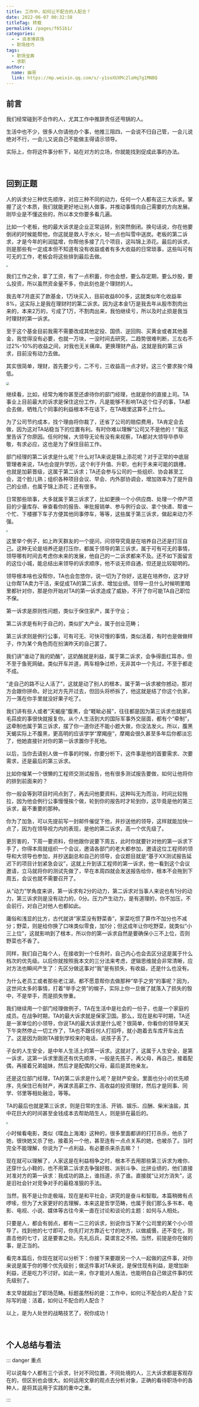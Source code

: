 ```yaml
---
title: 工作中，如何让不配合的人配合？
date: 2022-06-07 00:32:58
titleTag: 转载
permalink: /pages/f651b1/
categories:
  - - 资本博弈场
  - 职场技巧
tags: 
  - 职场宝典
  - 求职
author: 
  name: 幽哥
  link: https://mp.weixin.qq.com/s/-y1soXUXMc2laHq7g1MNBQ
---
```

## 前言
我们经常碰到不合作的人，尤其工作中推辞责任还甩锅的人。

生活中也不少，很多人你请他办个事，他推三阻四，一会说不归自己管，一会儿说绝对不行，一会儿又说自己不能做主得请示领导。

实际上，你将这件事分析下，站在对方的立场，你就能找到促成此事的办法。

<!-- more -->

<br>

## 回到正题
人的诉求分三种优先顺序，对应三种不同的动力，任何一个人都有这三大诉求。掌握了这个本质，我们就能更好地让别人做事，并推动事情向自己需要的方向发展。刚毕业是不懂这些的，所以本文你要多看几遍。

 

比如一个老板，他的最大诉求是企业正常运转，别突然倒闭。换句话说，你在他要倒闭的时候能帮他，你这就是救人于水火，轻一点也叫雪中送炭。老板的第二诉求，才是今年的利润猛增，你帮他多接了几个项目，这叫锦上添花。最后的诉求，则是那些有一定成本但不知道有没有收益或者有多大收益的日常琐事，这些叫可有可无的工作，老板会将这些排到最后去做。

<img src="https://testingcf.jsdelivr.net/gh/TommyZeng777/picgo/img/202206070044425.png" style="zoom: 33%;" />


我们工作之余，拿了工资，有了一点积蓄，你也会想，要么存定期，要么炒股，要么投资，所以虽然资金量不多，你此刻也是个理财的人。



我去年7月底买了款基金，1万块买入，目前收益800多，这就类似年化收益率8%，这实际上是我在理财时的第二诉求。因为这本金1万是我去年从股市割肉出来的，本来2万的，亏成了1万，不割肉出来，我怕继续亏，所以及时止损是我当时理财的第一诉求。



至于这个基金目前我需不需要改成其他定投、国债、逆回购、买黄金或者其他基金，我觉得没有必要，也就一万块，一没时间去研究，二趋势很难判断，三左右不过2%-10%的收益之间，对我也无关痛痒。更换理财产品，这就是我的第三诉求，目前没有动力去做。



其实很简单，理财，首先要少亏，二不亏，三收益高一点才好。这三个要求挨个降低。

<img src="https://testingcf.jsdelivr.net/gh/TommyZeng777/picgo/img/202206070044554.png" style="zoom: 50%;" />



继续看，比如，经常为难你甚至还虐待你的部门经理，也就是你的直接上司。TA事业上目前最大的诉求是保住这份工作，凡是能够不影响TA这个位子的事，TA都会去做，牺牲几个同事的利益根本不在话下，在TA眼里这算不上什么。

为了公司节约成本，找个理由将你裁了，还省了公司的赔偿费用，TA肯定会去做，因为这对TA站稳当下的位置有利。有时你难以理解“公司又不是他的！”我这里告诉了你原因。任何时候，大领导无论有没有来视察，TA都对大领导毕恭毕敬，有求必应，这也是为了保住目前工作。

 

部门经理的第二诉求是什么呢？什么对TA来说是锦上添花呢？对于正常的中底层管理者来说，TA也会提升学历，这个利于升值、升职，也利于未来可能的跳槽，也就是加薪晋级，这属于第二诉求；TA还会参与公司的一些组织、协会甚至工会，混个脸儿熟；组织各种项目会议、早会、内外部协调会，增加效率为了提升自己的业绩，也属于锦上添花；还有很多。

 

日常那些琐事，大多就属于第三诉求了，比如更换一个小供应商、处理一个停产项目的少量库存、审查看你的报告、审批报销单、参与例行会议、拿个快递、帮谁一个忙、下楼挪下车子方便其他同事停车，等等，这些属于第三诉求，做起来动力不强。

<img src="https://testingcf.jsdelivr.net/gh/TommyZeng777/picgo/img/202206070045176.png" style="zoom:33%;" />



这里举个例子，如上昨天群友的一个提问，问领导究竟是在培养自己还是打压自己。这种无论是培养还是打压你，都属于领导的第三诉求，属于可有可无的事情，领导哪有时间去考虑你未来的发展，他自己的一二诉求都来不及。还不如下面留言的这位小城，能总结出来领导的诉求顺序，他不谈无师自通，但还是比较聪明的。



领导根本啥也没帮你，TA也会忽悠你，说一切为了你好，这是在培养你，这才好让你帮TA卖力干活，来促成TA的第二诉求、增加业绩。领导一旦什么时候明里暗里都针对你，那是你开始对TA的第一诉求造成了威胁，不开了你可能TA自己职位不保。



第一诉求是原则性问题，类似于保住家产，属于守业；

第二诉求是有利于自己的，类似扩大产业，属于创业范畴；

第三诉求则是例行公事，可有可无、可快可慢的事情，类似活着，有时也是做做样子，作为某个角色而在扮演昨天的自己罢了。



我们讲“谁动了我的奶酪”，这奶酪就是利益，属于第二诉求，会争得面红耳赤，但不至于鱼死网破。类似开车并道，两车相争过桥，无非其中一个先过，不至于都走不成。



“走自己的路不让人活了”，这就是动了别人的根本，属于第一诉求被你撼动，那对方会跟你拼命。好比对方先开过去，但回头将桥拆了，他这就是结了你这个仇家，万一落在你手里就没好果子吃了。

我们讲有些人或者“天蝎座”腹黑，会“睚眦必报”，往往都是因为第三诉求也就是鸡毛蒜皮的事很快就报复你。从个人生活到大的国际军事外交层面，都有个“牵制”，这牵制也属于第三诉求，摆了你一道你还不能小题大做，你没法发火。所以，腹黑天蝎实际上不腹黑，更高明的应该学学“摩羯座”，摩羯会很久甚至多年后你都淡忘了，他她直接针对你的第一诉求置你于死地。



以后，当你去请别人做一件事的时候，你要分析下，这件事是他的首要需求、次要需求，还是最后的第三诉求。



比如你催某一个很懒的工程师交测试报告，他有很多测试报告要做，如何让他将你的排到前面来的？

你一般会等到项目时间点到了，再去问他要资料，这种叫无为而治，时间比较拖拉，因为他会例行公事慢慢挨个做，轮到你的报告时才轮到你，这毕竟是他的第三诉求，最不重要的那种。

你为了加急，可以先提前写一封邮件催促下他，并抄送他的领导，这样就能加快一点了，因为在领导视力内的表现，是他的第二诉求，高一个优先级了。

更厉害的，下周一要资料，但他跟你说要下周五，此时你就要针对他的第一诉求下手了，你得本周就组织一个会议，邀请各部门的老大都参加，邀请这位工程师的领导和大领导也参加，并抄送副总和自己的领导，会议题目就是“基于XX测试报告延迟下的项目计划紧急会议”，这就上升到该工程师的第一诉求，他一看到这个会议邀请，立马就将你的测试先做了，早在本周四就会发送报告给你，根本不会拖到下周五，会议也就不需要召开了。



从“动力”学角度来讲，第一诉求有2分的动力，第二诉求对当事人来说也有1分的动力，第三诉求则是没有动力的，0分。压力产生动力，是有道理的，你不加压，不会前行，对自己对他人也都如此。



庸俗和浅显的比方，古代就讲“家菜没有野菜香”，家菜吃惯了算作不加分也不减分；野菜，则是给你换了口味类似零食，加1分；但这成年让你吃野菜，就类似“小三上位”，这就影响到了根本，所以你的第一诉求自然是要确保小三不上位，否则野菜也不香了。

 

同样，我们自己每个人，在接收到一个任务时，自己内心也会去区分这是属于什么档次的优先级。以后你就按照我本文的三分法来考虑，逻辑思维就会非常清晰，应对方法也瞬间产生了：先区分做这事对“我”是有损失，有收益，还是什么也没有。



为什么老员工或者那些老江湖，都不愿意帮你去做那种“举手之劳”的事呢？因为，这世间太多的事情，打着“举手之劳”的幌子，实际上你一旦做了就落入了损失的彀中，不是举手，而是损失惨重。



我们继续用一个部门经理做例子，TA在生活中是社会的一份子，也是一个家庭的成员。在战争时期，TA的最大诉求就是保家卫国。那么，现在是和平时期，TA还是一家单位的小领导，你说TA的最大诉求是什么呢？很简单，你看你的领导某天下午突然停止一切工作了，TA也不跟任何人打招呼，就小跑着去车库开车出去了。这是因为刚刚TA接到学校来的电话，说孩子丢了。



子女的人生安全，是中年人生活上的第一诉求。这就对了，这属于人生安全，是第一诉求，这第一诉求里面还有优先顺序，一般是先孩子，再父母，再自己，接着配偶，再接着兄弟姐妹，然后才是配偶的父母，最后是其他亲友。



还是这位部门经理，TA的第二诉求是什么呢？是财产安全。里面也分小的优先顺序，先保住已有财产，再谋求高薪工作、高收益的投资理财，然后才是同事、同学、邻里等相处融洽，等等。

 

TA的最后也就是第三诉求，则是日常的生活、开销、娱乐、应酬、柴米油盐，其中花巨大的时间甚至金钱成本去帮助陌生人，则是排在最后的。

<img src="https://testingcf.jsdelivr.net/gh/TommyZeng777/picgo/img/202206070045554.png" style="zoom:33%;" />



小时候看电影，类似《喋血上海滩》这种的，很多里面都讲的打打杀杀，他杀了她，很快她又杀了他，接着另一个他，甚至连有一点点关系的她，也被杀了。当时完全不能理解，你说为了一点利益，有必要杀来杀去嘛？！



现在就可以理解了，人家这是在利益相争之时，根本不去用那些第三诉求为难你、还穿什么小鞋的，也不用第二诉求去争强好胜、派别斗争、比拼业绩的，他们直接对准对方的第一诉求：我成功的路上，谁挡道，杀了谁。直接就“让对方消失”，这是旧社会针对竞争对手的最稳准狠的手法。



当然，我不是让你走极端，现在是和平社会，讲究的是奋斗和智取。本篇稍微有点啰嗦，但为了大家更好的去理解，本来这是哲学范畴，也属于我们那么多书本、电影、电视、小说、媒体等古往今来一直在讨论和谈论的主题：如何与人相处。

 

只要是人，都会有弱点，都有一二三的诉求，别说你当下某个公司里的某个小小领导了。找到他的七寸即可，你先打对方靠近七寸的地方，以做威慑，还不变化，则直击他的七寸，这是要害之处。先礼后兵，莫谓言之不预。当然，前提是你在做的事，是正当的。

 

看完本篇后，你现在就可以分析下：你接下来要跟另一个人一起做的这件事，对你来说是属于你的哪个优先级别；做这件事对TA来说，是保住现有利益，是增加新利益，还是吃力不讨好。如此一来，你才能对人施法，也能明白自己做这件事的优先级别了。



本文早就超出了职场范畴。标题虽然标的是：工作中，如何让不配合的人配合？实际写的是：活着，如何让不配合的人配合？

 

以上，是为人处世的战略技艺了，祝你成功！



<br>

## 个人总结与看法

::: danger 重点

可以说每个人都有三个诉求，针对不同位置，不同处境的人，三大诉求都是客观存在的，但区别也会很大。如何运用文章的观点去分析对象，正确的看待职场中的各种人，是将其运用于实践的重中之重。

:::